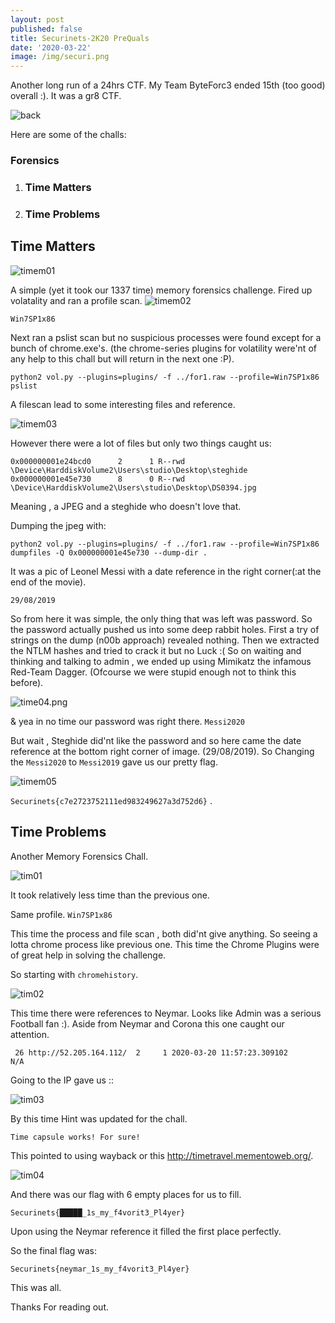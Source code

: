 ```yaml
---
layout: post
published: false
title: Securinets-2K20 PreQuals
date: '2020-03-22'
image: /img/securi.png
---
```

Another long run of a 24hrs CTF.
My Team ByteForc3 ended 15th (too good) overall :). It was a gr8 CTF.

![back](/img/securinets/back.png)

Here are some of the challs:

### Forensics
1. ### Time Matters
2. ### Time Problems




## Time Matters
![timem01](/img/securinets/timem01.png)

A simple (yet it took our 1337 time) memory forensics challenge. Fired up volatality and ran a profile scan.
![timem02](/img/securinets/timem02.png)

`Win7SP1x86`

Next ran a pslist scan but no suspicious processes were found except for a bunch of chrome.exe's.
(the chrome-series plugins for volatility were'nt of any help to this chall but will return in the next one :P).

`python2 vol.py --plugins=plugins/ -f ../for1.raw --profile=Win7SP1x86 pslist`

A filescan lead to some interesting files and reference.

![timem03](/img/securinets/timem03.png)


However there were a lot of files but only two things caught us:

```
0x000000001e24bcd0      2      1 R--rwd \Device\HarddiskVolume2\Users\studio\Desktop\steghide
0x000000001e45e730      8      0 R--rwd \Device\HarddiskVolume2\Users\studio\Desktop\DS0394.jpg
```

Meaning , a JPEG and a steghide who doesn't love that.

Dumping the jpeg with:
```
python2 vol.py --plugins=plugins/ -f ../for1.raw --profile=Win7SP1x86 dumpfiles -Q 0x000000001e45e730 --dump-dir .
```
It was a pic of Leonel Messi with a date reference in the right corner(:at the end of the movie).

`29/08/2019`


So from here it was simple, the only thing that was left was password. So the password actually pushed us into some deep rabbit holes.
First a try of strings on the dump (n00b approach) revealed nothing.
Then we extracted the NTLM hashes and tried to crack it but no Luck :(
So on waiting and thinking and talking to admin , we ended up using Mimikatz the infamous Red-Team Dagger. (Ofcourse we were stupid enough not to think this before).

![time04.png](/img/securinets/time04.png)

& yea in no time our password was right there.
`Messi2020`

But wait , Steghide did'nt like the password and so here came the date reference at the bottom right corner of image. (29/08/2019). So Changing the `Messi2020` to `Messi2019` gave us our pretty flag.

![timem05](/img/securinets/timem05.png)

`Securinets{c7e2723752111ed983249627a3d752d6}` .


## Time Problems

Another Memory Forensics Chall.

![tim01](/img/securinets/tim01.png)

It took relatively less time than the previous one.

Same profile.
`Win7SP1x86`

This time the process and file scan , both did'nt give anything. So seeing a lotta chrome process like previous one. This time the Chrome Plugins were of great help in solving the challenge.

So starting with `chromehistory`.

![tim02](/img/securinets/tim02.png)

This time there were references to Neymar. Looks like Admin was a serious Football fan :). Aside from Neymar and Corona this one caught our attention.

```
 26 http://52.205.164.112/ 	2     1 2020-03-20 11:57:23.309102      N/A     
```
Going to the IP gave us ::

![tim03](/img/securinets/tim03.png)

By this time Hint was updated for the chall.

`Time capsule works! For sure!`

This pointed to using wayback or this http://timetravel.mementoweb.org/. 

![tim04](/img/securinets/tim04.png)

And there was our flag with 6 empty places for us to fill.

`Securinets{█████_1s_my_f4vorit3_Pl4yer}`

Upon using the Neymar reference it filled the first place perfectly. 

So the final flag was:

`Securinets{neymar_1s_my_f4vorit3_Pl4yer}`


This was all.

Thanks For reading out. 



